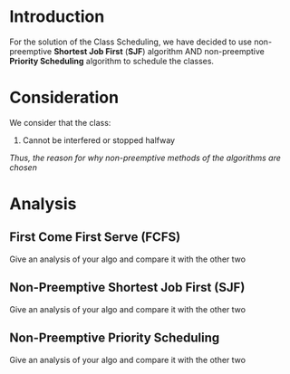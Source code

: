 # Introduction

For the solution of the Class Scheduling, we have decided to use 
non-preemptive **Shortest Job First** (**SJF**) algorithm
AND
non-preemptive **Priority Scheduling** algorithm
to schedule the classes.

# Consideration

We consider that the class:
1.  Cannot be interfered or stopped halfway

_Thus, the reason for why non-preemptive methods of the algorithms are chosen_

# Analysis

## First Come First Serve (FCFS)

Give an analysis of your algo and compare it with the other two

## Non-Preemptive Shortest Job First (SJF)

Give an analysis of your algo and compare it with the other two

## Non-Preemptive Priority Scheduling

Give an analysis of your algo and compare it with the other two

